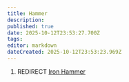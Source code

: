 ```yaml
---
title: Hammer
description: 
published: true
date: 2025-10-12T23:53:27.700Z
tags: 
editor: markdown
dateCreated: 2025-10-12T23:53:23.969Z
---
```


1.  REDIRECT [Iron Hammer](Iron_Hammer "wikilink")